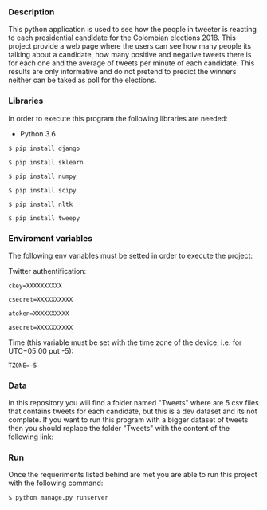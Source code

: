 ﻿### Description

This python application is used to see how the people in tweeter is reacting to each presidential candidate for the Colombian elections 2018.
This project provide a web page where the users can see how many people its talking about a candidate, how many positive and negative tweets there is for each one and the average of tweets per minute of each candidate.
This results are only informative and do not pretend to predict the winners neither can be taked as poll for the elections.

### Libraries

In order to execute this program the following libraries are needed:

- Python 3.6

`$ pip install django`

`$ pip install sklearn`

`$ pip install numpy`

`$ pip install scipy`

`$ pip install nltk`

`$ pip install tweepy`

### Enviroment variables
The following env variables must be setted in order to execute the project:

Twitter authentification:

`ckey=XXXXXXXXXX` 

`csecret=XXXXXXXXXX`

`atoken=XXXXXXXXXX`

`asecret=XXXXXXXXXX`

Time (this variable must be set with the time zone of the device, i.e. for UTC−05:00 put -5):

`TZONE=-5`

### Data

In this repository you will find a folder named "Tweets" where are 5 csv files that contains tweets for each candidate, but this is a dev dataset and its not complete.
If you want to run this program with a bigger dataset of tweets then you should replace the folder "Tweets" with the content of the following link:



### Run
Once the requeriments listed behind are met you are able to run this project with the following command:

`$ python manage.py runserver`
